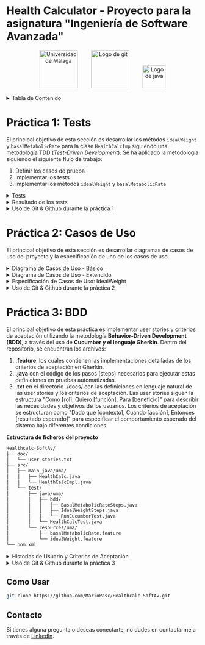 # Health Calculator - Proyecto para la asignatura "Ingeniería de Software Avanzada"

<p align="center">
  <img src="https://github.com/MarioPasc/Mineria-de-Datos-con-R/assets/120520768/8116be8d-7c0d-4564-9678-d1fda0064a6a" width="100" title="Universidad de Málaga">
  &nbsp; &nbsp; &nbsp; &nbsp;
  <img src="https://git-scm.com/images/logos/downloads/Git-Icon-1788C.png" width="100" title="Logo de git">
  &nbsp; &nbsp; &nbsp; &nbsp;
  <img src="https://upload.wikimedia.org/wikipedia/en/3/30/Java_programming_language_logo.svg" width="60" title="Logo de java">
</p>


<details>
<summary>Tabla de Contenido</summary>

- [Práctica 1: Tests](#práctica-1-tests)
- [Práctica 2: Casos de Uso](#práctica-2-casos-de-uso)
- [Práctica 3: BDD](#práctica-3-bdd)

</details>

# Práctica 1: Tests
  
El principal objetivo de esta sección es desarrollar los métodos `idealWeight` y `basalMetabolicRate` para la clase `HealthCalcImp` siguiendo una metodología TDD (*Test-Driven Development*). Se ha aplicado la metodología siguiendo el siguiente flujo de trabajo: 

1. Definir los casos de prueba
2. Implementar los tests 
3. Implementar los métodos `idealWeight` y `basalMetabolicRate`

<details>
<summary>Tests</summary>

#### Tests método `HealthCalcImpl.idealWeight`

##### Tests Caja Negra

- **Test de Altura Negativa** `testAlturaNegativaIdealWeight`

En este test, compruebo que la aplicación lanza una excepción cuando se introduce una altura negativa para calcular el peso ideal. Es fundamental asegurar que el sistema maneje adecuadamente entradas inválidas como esta, ya que una altura negativa no tiene sentido en un contexto real.

- **Test de Altura Cero** `testAlturaCeroIdealWeight`

Aquí, verifico que el sistema reacciona correctamente al recibir un valor de altura igual a cero para el cálculo del peso ideal, lanzando una excepción. 

- **Test de Peso Ideal Negativo para Hombre** `testPesoIdealNegativoHombre`

Este test asegura que el sistema identifica y rechaza un cálculo de peso ideal que resulte negativo para un hombre, lo cual indicaría un error en el algoritmo o en la entrada de datos. 

- **Test de Peso Ideal Negativo para Mujer** `testPesoIdealNegativoMujer`

Similar al anterior, pero enfocado en el género femenino, este test confirma que el sistema detecta y evita retornar un peso ideal negativo para una mujer. 

- **Test de Altura Desbordada** `testAlturaOverflowIdealWeight`

Este test verifica que el sistema lanza una excepción cuando se proporciona una altura que excede el límite máximo permitido por el tipo de dato (overflow). Este escenario es crucial para asegurar que el sistema maneja correctamente valores extremadamente grandes que podrían causar errores en el cálculo.

- **Test de Género No Válido** `testGeneroNoValidoIdealWeight`

Con este test, aseguro que el sistema identifica y rechaza entradas de género que no sean 'm' (hombre) o 'w' (mujer), lanzando una excepción.

##### Tests Caja Blanca

- **Test de Peso Ideal para Hombre** `testPesoIdealHombre`

Este test comprueba el cálculo correcto del peso ideal para un hombre, basado en la fórmula específica. Así se confirma que el resultado coincide con el valor esperado. 

- **Test de Peso Ideal para Mujer** `testPesoIdealMujer`

Similar al anterior, este test valida que el cálculo del peso ideal para una mujer es correcto, utilizando su fórmula específica. 


#### Tests método `HealthCalcImpl.basalMetabolicRate`

##### Tests Caja Negra

- **Test de Altura Negativa para Tasa Metabólica Basal** `testAlturaNegativaBasalMetabolicRate`

En este test, se verifica que se lanza una excepción `IllegalArgumentException` al recibir una altura negativa. Es esencial garantizar que el sistema maneje adecuadamente entradas inválidas como una altura negativa, ya que no representa un escenario realista en el contexto de calcular la tasa metabólica basal.

- **Test de Altura Cero para Tasa Metabólica Basal** `testAlturaCeroBasalMetabolicRate`

Aquí, se comprueba que el sistema lanza correctamente una excepción `IllegalArgumentException` cuando se le proporciona un valor de altura igual a cero para calcular la tasa metabólica basal. 

- **Test de Peso Negativo para Tasa Metabólica Basal** `testPesoNegativoBasalMetabolicRate`

Este test confirma que el sistema identifica y rechaza correctamente un valor de peso negativo al calcular la tasa metabólica basal, lanzando una excepción `IllegalArgumentException`. 

- **Test de Edad Negativa para Tasa Metabólica Basal** `testEdadNegativaBasalMetabolicRate`

Con este test, se asegura que el sistema lanza una excepción `IllegalArgumentException` al introducir una edad negativa para el cálculo de la tasa metabólica basal. 

- **Test de Peso Cero para Tasa Metabólica Basal** `testPesoCeroBasalMetabolicRate`

Este test verifica que el sistema reacciona adecuadamente al recibir un valor de peso igual a cero para el cálculo de la tasa metabólica basal, lanzando una excepción `IllegalArgumentException`. 

- **Test de Edad Cero para Tasa Metabólica Basal** `testEdadCeroBasalMetabolicRate`

Aquí, se examina que el sistema emite correctamente una excepción `IllegalArgumentException` cuando se calcula la tasa metabólica basal con una edad igual a cero. 

- **Test de Altura Desbordada** `testAlturaOverflowBasalMetabolicRate`

Este test comprueba que la aplicación lanza una excepción cuando se introduce un peso que supera el límite máximo permitido por el tipo de dato (overflow). 

- **Test de Peso Desbordado** `testPesoOverflowBasalMetabolicRate`

Este test comprueba que la aplicación lanza una excepción cuando se introduce un peso que supera el límite máximo permitido por el tipo de dato (overflow). 

- **Test de Edad Desbordada** `testEdadOverflowBasalMetabolicRate`

En este test, se verifica que el sistema arroja una excepción cuando se suministra una edad que excede el límite máximo aceptable por el tipo de dato (overflow). 

- **Test de Metabolismo Basal Negativo para Hombre** `testbasalMetabolicRatetNegativoHombre`

Este test asegura que el sistema identifica y rechaza un cálculo de metabolismo basal que resulte negativo para un hombre, lo cual indicaría un error en el algoritmo o en la entrada de datos. 

- **Test de Metabolismo Basal Negativo para Mujer** `testbasalMetabolicRatetNegativoHombre`

Similar al anterior, pero enfocado en el género femenino, este test confirma que el sistema detecta y evita retornar un metabolismo basal negativo para una mujer. 

- **Test de Género No Válido para Tasa Metabólica Basal** `testGeneroNoValidoBasalMetabolicRate`

Este test verifica que el sistema lanza una excepción `IllegalArgumentException` al recibir un género que no sea 'm' (hombre) o 'w' (mujer) al calcular la tasa metabólica basal. 

##### Tests Caja Blanca

- **Test de Metabolismo Basal para Mujer** `testMetabolismoBasalMujer`

Aquí, se evalúa que el cálculo de la tasa metabólica basal para una mujer es correcto, utilizando la fórmula específica para mujeres. Este test asegura que el cálculo se realiza adecuadamente según los parámetros biológicos diferenciados por género.

- **Test de Metabolismo Basal para Hombre** `testMetabolismoBasalHombre`

Este test confirma que el cálculo de la tasa metabólica basal para un hombre se realiza correctamente, siguiendo la fórmula específica para hombres. El propósito es verificar que el sistema calcula de manera precisa la TMB, tomando en cuenta las diferencias biológicas entre géneros.
</details>

<details>
<summary>Resultado de los tests</summary>

```xml
version="3.0" name="healthcalc.HealthCalcTest" time="0.063" tests="1" errors="0" skipped="0" failures="0">
```

<p align="center">
  <img src="https://github.com/MarioPasc/Healthcalc-SoftAv/assets/120520768/af179b2e-f13d-422e-9bc6-50c2561c8f8f" height="250" title="XML Tests">
  <img src="https://github.com/MarioPasc/Healthcalc-SoftAv/assets/120520768/e5307c5f-fa0c-4e99-b683-61c5183236c5" height="250" title="tests1">
</p>


Como se puede observar, todos los tests se han pasado satisfactoriamente. Esto es un buen indicador, ya que los tests fueron definidos y programados de manera rigurosa para poder comprobar las limitaciones del software. 
</details>

<details>
<summary>Uso de Git & Github durante la práctica 1</summary>

<p align="center">
  <img src="https://github.com/MarioPasc/Healthcalc-SoftAv/assets/120520768/5ca2b0ff-b523-485a-ba84-d0620ded30fe" width="753" title="GIT">
</p>


**Desarrollo**

- Primero empecé trabajando de manera directa en la rama main, sin embargo, cuando implementé todos los tests de caja negra para ambos métodos, decidí crear la rama `testsCajaBlanca`. 
- Desarrollé todos los tests de caja blanca en esta rama con éxito, sin embargo, antes de unir esta rama a la rama `main`, tuve que arreglar un pequeño error que tuve en el test `testPesoOverflowBasalMetabolicRate`, ya que no estaba comprobando el valor con `Float.MAX_VALUE`, sino con `INTEGER.MAX_VALUE`, siendo esto incorrecto ya que la variable de entrada `weight` es de tipo `float`. 
- Una vez arreglado el error, volví a la rama `testsCajaBlanca` para revisar el contenido. Finalmente uní las ramas con `git merge` y terminé de desarrollar unos tests de caja negra. 
</details>

# Práctica 2: Casos de Uso

El principal objetivo de esta sección es desarrollar diagramas de casos de uso del proyecto y la especificación de uno de los casos de uso. 

<details>
<summary>Diagrama de Casos de Uso - Básico</summary>

<p align="center">
  <img src="https://github.com/MarioPasc/Healthcalc-SoftAv/assets/120520768/d4bfce46-80e7-427d-92f8-ea1defbd9f45" height="280" title="casosusodiag1">
</p>

En el diagrama de casos de uso básico podemos observar que se modela la funcionalidad de los métodos `idealWeight` y `basalMetabolicRate`. Se han considerado dos herencias para poder expandir el diagrama fácilmente cuando se deban añadir nuevas funcionalidades relacionadas con realizar cálculos al sistema en el futuro, y que conlleven también la introducción de parámetros por teclado.   

</details>

<details>
<summary>Diagrama de Casos de Uso - Extendido</summary>

<p align="center">
  <img src="https://github.com/MarioPasc/Healthcalc-SoftAv/assets/120520768/00e4bfbe-4a77-4010-8388-30440490bdde" width="805" title="casosusodiag1">
</p>

En el diagrama de casos de uso extendido incluye además dos métodos que también realizan un cálculo utilizando parámetros introducidos por teclado. Estos dos nuevos métodos tienen una relación con *Realizar Cálculo* y *Introducir Parámetros* similar a la que tenían los métodos `idealWeight` y `basalMetabolicRate`. 

El primer método introducido, **BMI**, realizaría el cálculo del índice de masa corporal siguiendo la fórmula $BMI = peso \times altura^2$.  
El segundo método introducido, **Ritmo Máximo Cardíaco**, realizaría el cálculo del RMC, siguiendo las fórmulas:

$$RMC_{hombre} = 220 - \text{Edad} - \frac{\text{Peso}}{20}$$

$$RMC_{mujer} = 226 - \text{Edad} - \frac{\text{Peso}}{22}$$

Donde:
- $RMC_{hombre}$ es el ritmo cardíaco máximo estimado para hombres.
- $RMC_{mujer}$ es el ritmo cardíaco máximo estimado para mujeres.
- $\text{Edad}$ es la edad de la persona en años.
- $\text{Peso}$ es el peso de la persona en kilogramos.

</details>

<details>
<summary>Especificación de Casos de Uso: IdealWeight</summary>

```bash
Nombre: Cálculo Peso Ideal
Stakeholders: 
    - Usuario: Poder realizar el cálculo de su peso ideal.
    - Equipo de desarrollo del software: Asegurar que el programa HealCalc se usa y desempeña con normalidad.
Actor principal: Usuario
Alcance (scope): Aplicación HealthCalc
Nivel de abstracción: USER GOAL. Se describe una interacción usuario-sistema
Precondiciones:
    - El usuario puede ejecutar el programa de la calculadora con éxito
Garantías:
    - Mínima: Se muestra un mensaje de error al usuario, explicando qué parte ha fallado. 
    - De Éxito: Se devuelve el peso ideal del usuario.
Trigger: El usuario selecciona la opción de Calcular Peso Ideal en el programa HealthCalc.
Escenario principal:
    1. El usuario selecciona la opción "Calcular Peso Ideal" en el programa HealthCalc.
    2. El sistema solicita al usuario los parámetros a rellenar. 
    3. El usuario introduce los valores de los parámetros. 
    4. El sistema aplica la fórmula con los parámetros introducidos. 
    5. El sistema muestra el resultado.
Extensiones:
    3a. El usuario introduce parámetros no válidos.
        3a.1. El sistema muestra un mensaje de error, indicando qué campos son incorrectos.
        3a.2. Se vuelve a 2.
    4a. El resultado está fuera de un rango. 
        4a.1. El sistema muestra un mensaje de error, indicando que el valor de salida es negativo o cero. 
        4a.2. Se vuelve a 2.  
```

</details>

<details>
<summary>Uso de Git & Github durante la práctica 2</summary>

<p align="center">
  <img src="https://github.com/MarioPasc/Healthcalc-SoftAv/assets/120520768/13b2fb6c-c997-4bd3-9533-5aae6ee036f1" width="753" title="GIT">
</p>

**Desarrollo**

Como se puede observar, se han creado dos nuevas ramas. La rama `practica1` hace referencia a la versión de `main` en la que está contenida toda la práctica 1. 

Por otra parte, la rama `practica2` está destinada a almacenar todos los cambios de la práctica 2. Estos cambios aún no se muestran en el repositorio ya que esta rama no ha sido unida (`git merge`) con la rama `main` aún, sin embargo, su contenido está disponible en los anteriores apartados de este fichero readme. 

</details>

# Práctica 3: BDD

El principal objetivo de esta práctica es implementar user stories y criterios de aceptación utilizando la metodología **Behavior-Driven Development (BDD)**, a través del uso de **Cucumber y el lenguaje Gherkin**. Dentro del repositorio, se encuentran los archivos:
1. **.feature**, los cuales contienen las implementaciones detalladas de los criterios de aceptación en Gherkin.
2. **.java** con el código de los pasos (steps) necesarios para ejecutar estas definiciones en pruebas automatizadas.
3. **.txt** en el directorio ./docs/ con las definiciones en lenguaje natural de las user stories y los criterios de aceptación. Las user stories siguen la estructura "Como [rol], Quiero [función], Para [beneficio]" para describir las necesidades y objetivos de los usuarios. Los criterios de aceptación se estructuran como "Dado que [contexto], Cuando [acción], Entonces [resultado esperado]" para especificar el comportamiento esperado del sistema bajo diferentes condiciones.

**Estructura de ficheros del proyecto**
```bash
Healthcalc-SoftAv/
├── doc/
│   └── user-stories.txt
├── src/
│   ├── main_java/uma/
│   │   ├── HealthCalc.java
│   │   └── HealthCalcImpl.java
│   └── test/
│       ├── java/uma/
│       │   ├── bdd/
│       │   │   ├── BasalMetabolicRateSteps.java
│       │   │   ├── IdealWeightSteps.java
│       │   │   └── RunCucumberTest.java
│       │   └── HealthCalcTest.java
│       └── resources/uma/
│           ├── basalMetabolicRate.feature
│           └── idealWeight.feature
└── pom.xml
```

<details>
<summary>Historias de Usuario y Criterios de Aceptación</summary>

### User Stories

#### IdealWeight:
> "As a HealthCalc User  
I want to input my gender and height into the calculator  
So that I can calculate my ideal weight"

#### BasalMetabolicRate:
> "As a nutritionist  
I want to determine the basal metabolic rate of my client  
So that I can elaborate a better diet plan for him/her"

### Acceptance Criteria

#### IdealWeight:

**Scenario: Calculate ideal weight with valid parameters**
- Given I am a HealthCalc user
- When I input my gender and height into the calculator
- Then the calculator should calculate and display my ideal weight.

**Scenario: Display error when input parameters are incorrect**  
(e.g. height less or equal to zero, gender not recognized by the system)
- Given I am a HealthCalc user
- When I input my gender and height into the calculator
        *AND* the system recognizes the inputs as invalid
- Then the calculator should display a specific error message guiding me to enter a valid gender and height.

**Scenario: Display error when input height exceeds the max value admitted by the datatype (int)**
- Given I am a HealthCalc user
- When I input a height value that is too high for IdealWeight
- Then the calculator should throw an overflow error

**Scenario: Display error when computed ideal weight is negative or zero**
- Given I am a HealthCalc user
- When I input my gender and height into the calculator
       *AND* the computed ideal weight is less or equal to zero 
- Then the calculator should display an error message indicating an unrealistic output.

#### BasalMetabolicRate:

**Scenario: Calculate the basal metabolic rate with valid inputs**
- Given I am a nutritionist
- When I input my client's weight, age, height, and gender into the calculator
- Then the calculator should compute and display its basal metabolic rate.

**Scenario: Display error when input parameters are incorrect**  
(e.g., gender not recognized by the system, numeric inputs less or equal to zero)
- Given I am a nutritionist
- When I input my client's weight, age, height, and gender into the calculator
  *AND* the inputs are recognized as invalid by the system
- Then the calculator should display specific error messages for each type of invalid input.

**Scenario: Display error when numeric input parameters are too high**  
(INTEGER.MAX_VALUE for age and height and FLOAT.MAX_VALUE for weight) 
- Given I am a nutritionist
- When I input values for my client's weight, age, or height 
  *AND* any value is too high for its datatype 
- Then the calculator should display an overflow error.

**Scenario: Display error when computed basal metabolic rate is negative or zero**
- Given I am a nutritionist
- When I input my client's weight, age, height, and gender into the calculator
  *AND* the computed basal metabolic rate is less or equal to zero 
- Then the calculator should display an error message indicating unrealistic output value.

</details>

<details>
<summary>Uso de Git & Github durante la práctica 3</summary>

<p align="center">
  <img src="https://github.com/MarioPasc/Healthcalc-SoftAv/assets/120520768/b59423f8-307b-4b06-b426-0bf4aadc1f17" width="753" title="GIT">
</p>

**Desarrollo**

Como se puede observar, para mantener un desarrollo limpio e independiente de las otras prácticas, se ha creado una nueva rama, `practica3`, en la cual se han hecho los commits adecuados. 

Principalmente se pueden obserar 4 commits, el primero incluye una configuración correcta de las dependencias del fichero `pom.xml`, además de el ajuste del `RunCucumberTest.java` para la estructura de ficheros del proyecto. Los siguientes dos commits incluyen las implementaciones de los ficheros `.feature` y su correspondiente `*Steps.java` para los métodos `idealWeight` y `basalMetabolicRate`. Finalmente, se ha realizado un commit con el fichero .txt que contiene el log de la ejecución de los tests, este fichero se ha podido obtener ejecutando `mvn test > ./doc/output-tests.txt` en la terminal desde la carpeta del proyecto. 

</details>


## Cómo Usar

```bash
git clone https://github.com/MarioPasc/Healthcalc-SoftAv.git
```

## Contacto

Si tienes alguna pregunta o deseas conectarte, no dudes en contactarme a través de [LinkedIn](https://www.linkedin.com/in/mario-pascual-gonzalez/).
